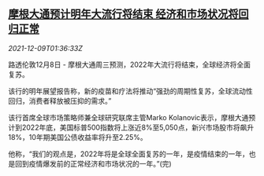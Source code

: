 <!--1639015264000-->
[摩根大通预计明年大流行将结束 经济和市场状况将回归正常](https://cn.reuters.com/article/jpmorgan-chase-pendemic-market-1209-idCNKBS2IO03Z)
------

<div><i>2021-12-09T01:36:33Z</i></div><p>路透伦敦12月8日 - 摩根大通周三预测，2022年大流行将结束，全球经济将全面复苏。</p><p>该行的明年展望报告称，新的疫苗和疗法将推动“强劲的周期性复苏，全球流动性回归，消费者释放被压抑的需求。”</p><p>该行首席全球市场策略师兼全球研究联席主管Marko Kolanovic表示，摩根大通预计到2022年底，美国标普500指数将上涨近8%至5,050点，新兴市场股市将飙升18%，10年期美国公债收益率将升至2.25%。</p><p>他称，“我们的观点是，2022年将是全球全面复苏的一年，是疫情结束的一年，也是回到疫情爆发前的正常经济和市场状况的一年。”(完)</p>
